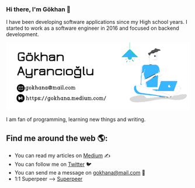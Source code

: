 ### Hi there, I'm Gökhan 👋

I have been developing software applications since my High school years. I started to work as a software engineer in 2016 and focused on backend development.

<img src="/aboutme.png" alt="G-khan software engineer and blogger">

 I am fan of programming, learning new things and writing.

## Find me around the web 🌎:
- You can read my articles on <a href="https://gokhana.medium.com/">Medium</a> ✍️
- You can follow me on <a href="https://twitter.com/g_khana">Twitter</a> 🐦
- You can send me a message on   <a class="line" target="_blank" href="mailto:gkhan.a.06@gmail.com"> gokhana@mail.com</a> 📧
- 1:1 Superpeer ⟶ [Superpeer](https://superpeer.com/gokhana)
